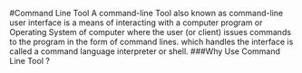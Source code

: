 #Command Line Tool
 A command-line Tool also known as command-line user interface   is a means of interacting with a computer program or Operating System of computer where the user (or client) issues commands to the program in the form of command lines. which handles the interface is called a command language interpreter or shell.
###Why Use Command Line Tool ?


